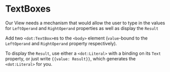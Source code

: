 # TextBoxes

Our View needs a mechanism that would allow the user to type in the values for `LeftOperand` and `RightOperand`
properties as well as display the `Result`

Add two `<dot:TextBox>`es to the `<body>` element (`value`-bound to the `LeftOperand` and `RightOperand` property
respectively).

To display the `Result`, use either a `<dot:Literal>` with a binding on its `Text` property, or just write 
`{{value: Result}}`, which generates the `<dot:Literal>` for you.